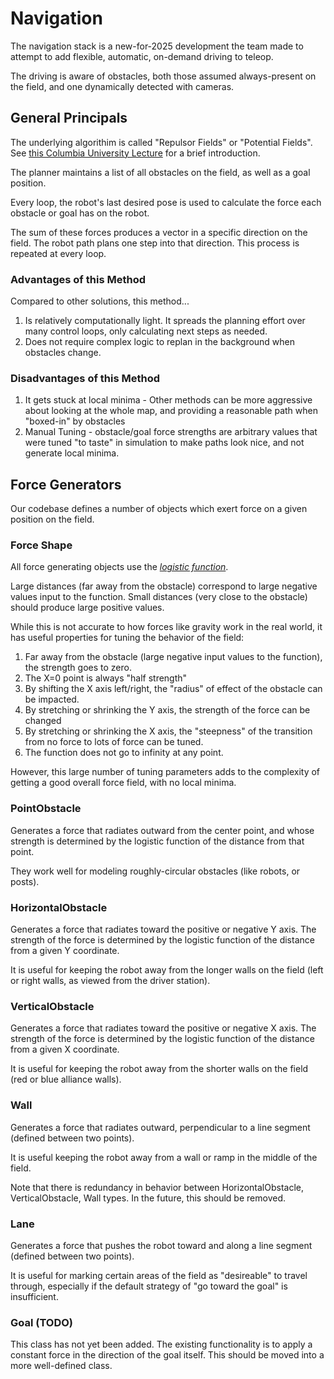 # Navigation

The navigation stack is a new-for-2025 development the team made to attempt to add flexible, automatic, on-demand driving to teleop.

The driving is aware of obstacles, both those assumed always-present on the field, and one dynamically detected with cameras.

## General Principals

The underlying algorithim is called "Repulsor Fields" or "Potential Fields". See [this Columbia University Lecture](https://www.cs.columbia.edu/~allen/F17/NOTES/potentialfield.pdf) for a brief introduction.

The planner maintains a list of all obstacles on the field, as well as a goal position.

Every loop, the robot's last desired pose is used to calculate the force each obstacle or goal has on the robot.

The sum of these forces produces a vector in a specific direction on the field. The robot path plans one step into that direction. This process is repeated at every loop.

### Advantages of this Method

Compared to other solutions, this method...

1. Is relatively computationally light. It spreads the planning effort over many control loops, only calculating next steps as needed.
2. Does not require complex logic to replan in the background when obstacles change. 

### Disadvantages of this Method

1. It gets stuck at local minima - Other methods can be more aggressive about looking at the whole map, and providing a reasonable path when "boxed-in" by obstacles
2. Manual Tuning - obstacle/goal force strengths are arbitrary values that were tuned "to taste" in simulation to make paths look nice, and not generate local minima.

## Force Generators

Our codebase defines a number of objects which exert force on a given position on the field. 

### Force Shape

All force generating objects use the [*logistic function*](https://en.wikipedia.org/wiki/Logistic_function). 

Large distances (far away from the obstacle) correspond to large negative values input to the function. Small distances (very close to the obstacle) should produce large positive values.

While this is not accurate to how forces like gravity work in the real world, it has useful properties for tuning the behavior of the field:

1. Far away from the obstacle (large negative input values to the function), the strength goes to zero.
2. The X=0 point is always "half strength"
3. By shifting the X axis left/right, the "radius" of effect of the obstacle can be impacted.
4. By stretching or shrinking the Y axis, the strength of the force can be changed
5. By stretching or shrinking the X axis, the "steepness" of the transition from no force to lots of force can be tuned.
6. The function does not go to infinity at any point.

However, this large number of tuning parameters adds to the complexity of getting a good overall force field, with no local minima.

### PointObstacle

Generates a force that radiates outward from the center point, and whose strength is determined by the logistic function of the distance from that point.

They work well for modeling roughly-circular obstacles (like robots, or posts).

### HorizontalObstacle

Generates a force that radiates toward the positive or negative Y axis. The strength of the force is determined by the logistic function of the distance from a given Y coordinate.

It is useful for keeping the robot away from the longer walls on the field (left or right walls, as viewed from the driver station).

### VerticalObstacle

Generates a force that radiates toward the positive or negative X axis. The strength of the force is determined by the logistic function of the distance from a given X coordinate.

It is useful for keeping the robot away from the shorter walls on the field (red or blue alliance walls).

### Wall

Generates a force that radiates outward, perpendicular to a line segment (defined between two points). 

It is useful keeping the robot away from a wall or ramp in the middle of the field.

Note that there is redundancy in behavior between HorizontalObstacle, VerticalObstacle, Wall types. In the future, this should be removed.

### Lane

Generates a force that pushes the robot toward and along a line segment (defined between two points).

It is useful for marking certain areas of the field as "desireable" to travel through, especially if the default strategy of "go toward the goal" is insufficient. 


### Goal (TODO)

This class has not yet been added. The existing functionality is to apply a constant force in the direction of the goal itself. This should be moved into a more well-defined class.